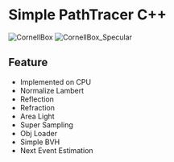 # Simple PathTracer C++
![CornellBox](https://github.com/SSK-0423/Simple-PathTracer-Cpp/assets/83057130/bb9ca8c6-2a1c-4a9e-922f-a41de4536cc1)
![CornellBox_Specular](https://github.com/SSK-0423/Simple-PathTracer-Cpp/assets/83057130/40421b15-e6f1-4959-89aa-83d60e700990)

## Feature
- Implemented on CPU
- Normalize Lambert
- Reflection
- Refraction
- Area Light
- Super Sampling
- Obj Loader
- Simple BVH
- Next Event Estimation
